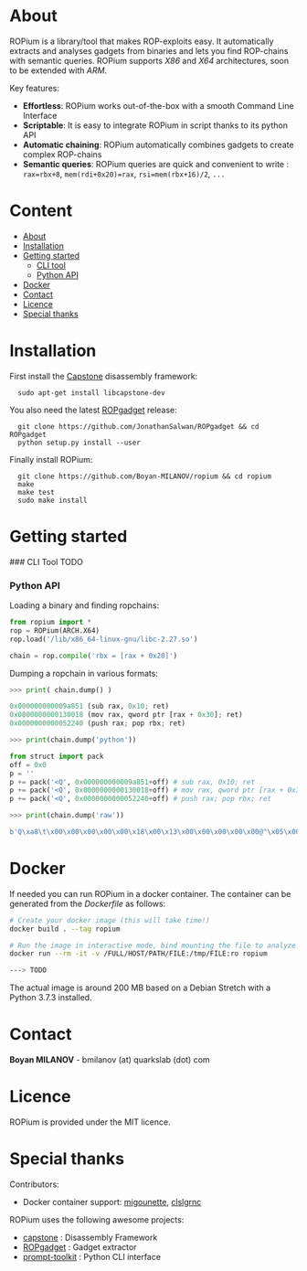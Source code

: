 # About
ROPium is a library/tool that makes ROP-exploits easy. It automatically extracts and analyses gadgets from binaries and
lets you find ROP-chains with semantic queries. ROPium supports *X86* and *X64* architectures, soon to be 
extended with *ARM*.

Key features:

   - **Effortless**: ROPium works out-of-the-box with a smooth Command Line Interface
   - **Scriptable**: It is easy to integrate ROPium in script thanks to its python API
   - **Automatic chaining**: ROPium automatically combines gadgets to create complex ROP-chains
   - **Semantic queries**: ROPium queries are quick and convenient to write : ``rax=rbx+8``, ``mem(rdi+0x20)=rax``, ``rsi=mem(rbx+16)/2``, ``...``

# Content
- [About](#about)
- [Installation](#installation)
- [Getting started](#getting-started)
   - [CLI tool](#cli-tool)
   - [Python API](#python-api)
- [Docker](#docker)
- [Contact](#contact)
- [Licence](#licence)
- [Special thanks](#special-thanks)

# Installation
First install the [Capstone](https://github.com/aquynh/capstone) disassembly framework: 

      sudo apt-get install libcapstone-dev

You also need the latest [ROPgadget](https://github.com/JonathanSalwan/ROPgadget) release: 

      git clone https://github.com/JonathanSalwan/ROPgadget && cd ROPgadget
      python setup.py install --user 

Finally install ROPium:

      git clone https://github.com/Boyan-MILANOV/ropium && cd ropium
      make
      make test
      sudo make install 

# Getting started
### CLI Tool
TODO

### Python API

Loading a binary and finding ropchains:
```python
from ropium import *
rop = ROPium(ARCH.X64)
rop.load('/lib/x86_64-linux-gnu/libc-2.27.so')

chain = rop.compile('rbx = [rax + 0x20]')
```

Dumping a ropchain in various formats:
```python
>>> print( chain.dump() )

0x000000000009a851 (sub rax, 0x10; ret)
0x0000000000130018 (mov rax, qword ptr [rax + 0x30]; ret)
0x0000000000052240 (push rax; pop rbx; ret)

>>> print(chain.dump('python'))

from struct import pack
off = 0x0
p = ''
p += pack('<Q', 0x000000000009a851+off) # sub rax, 0x10; ret
p += pack('<Q', 0x0000000000130018+off) # mov rax, qword ptr [rax + 0x30]; ret
p += pack('<Q', 0x0000000000052240+off) # push rax; pop rbx; ret

>>> print(chain.dump('raw'))

b'Q\xa8\t\x00\x00\x00\x00\x00\x18\x00\x13\x00\x00\x00\x00\x00@"\x05\x00\x00\x00\x00\x00'
```

# Docker

If needed you can run ROPium in a docker container. The container can be generated from the *Dockerfile* as
follows:

```bash
# Create your docker image (this will take time!)
docker build . --tag ropium

# Run the image in interactive mode, bind mounting the file to analyze
docker run --rm -it -v /FULL/HOST/PATH/FILE:/tmp/FILE:ro ropium

---> TODO 
```
The actual image is around 200 MB based on a Debian Stretch with a Python 3.7.3 installed. 

# Contact

**Boyan MILANOV** - bmilanov (at) quarkslab (dot) com

# Licence
ROPium is provided under the MIT licence.

# Special thanks
Contributors:
   -  Docker container support: [migounette](https://github.com/migounette), [clslgrnc](https://github.com/clslgrnc)

ROPium uses the following awesome projects: 
   - [capstone](https://github.com/aquynh/capstone) : Disassembly Framework
   - [ROPgadget](https://github.com/JonathanSalwan/ROPgadget) : Gadget extractor
   - [prompt-toolkit](https://github.com/prompt-toolkit/python-prompt-toolkit) : Python CLI interface

